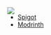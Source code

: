 <img align="left" src="https://github-readme-stats.vercel.app/api/top-langs/?username=fhrk-78&layout=compact&langs_count=20&theme=radical"/>

- [Spigot](https://www.spigotmc.org/resources/authors/pizzaharumaki.2000937/)
- [Modrinth](https://modrinth.com/user/fhrk_)

